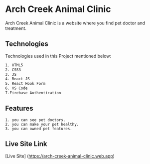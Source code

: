 # Arch Creek Animal Clinic

Arch Creek Animal Clinic is a website where you find pet doctor and treatment.

## Technologies

Technologies used in this Project mentioned below:

```bash
1. HTML5
2. CSS3
3. JS
4. React JS
5. React Hook Form
6. VS Code
7.Firebase Authentication
```

## Features

```
1. you can see pet doctors.
2. you can make your pet healthy.
3. you can owned pet features.
```

## Live Site Link

[Live Site] (https://arch-creek-animal-clinic.web.app)